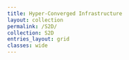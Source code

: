 ```yaml
---
title: Hyper-Converged Infrastructure
layout: collection
permalink: /S2D/
collection: S2D
entries_layout: grid
classes: wide
---
```


